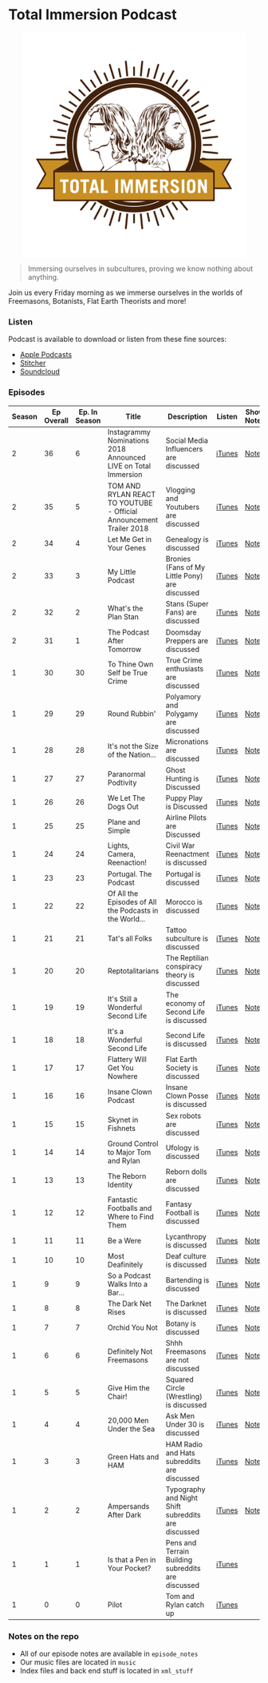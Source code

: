 Total Immersion Podcast
===


<p align="center">
    <img src="https://github.com/thetomcraig/total-immersion-podcast/blob/master/Images/cover_updated.jpg" width="450" align="middle">
</p>

> Immersing ourselves in subcultures, proving we know nothing about anything.  

Join us every Friday morning as we immerse ourselves in the worlds of Freemasons, Botanists, Flat Earth Theorists and more!  

### Listen
Podcast is available to download or listen from these fine sources:  
* [Apple Podcasts](https://iTunes.apple.com/us/podcast/total-immersion/id1268913004?mt=2)  
* [Stitcher](http://www.stitcher.com/s?fid=159543&refid=stpr)  
* [Soundcloud](https://soundcloud.com/totalimmersionpodcast)  

### Episodes
| Season | Ep Overall | Ep. In Season  | Title | Description | Listen | Show Notes |  
| ------ | ---------- | -------------- | ----- | ----------- | ------ | ---------- |
| 2 |  36 |6| Instagrammy Nominations 2018 Announced LIVE on Total Immersion| Social Media Influencers are discussed|[iTunes](https://itunes.apple.com/us/podcast/36-instagrammy-nominations-2018-announced-live-on-total/id1268913004?i=1000414440521&mt=2)| [Notes](https://github.com/thetomcraig/total-immersion-podcast/blob/master/episode_notes/36_brand_ambassadors.md) |
| 2 |  35 |5| TOM AND RYLAN REACT TO YOUTUBE - Official Announcement Trailer 2018 | Vlogging and Youtubers are discussed|[iTunes](https://itunes.apple.com/us/podcast/35-tom-rylan-react-to-youtube-official-announcement/id1268913004?i=1000414440520&mt=2)| [Notes](https://github.com/thetomcraig/total-immersion-podcast/blob/master/episode_notes/35_youtubers.md) |
| 2 |  34 |4| Let Me Get in Your Genes| Genealogy is discussed|[iTunes](https://itunes.apple.com/us/podcast/34-let-me-get-in-your-genes/id1268913004?i=1000414440630&mt=2)| [Notes](https://github.com/thetomcraig/total-immersion-podcast/blob/master/episode_notes/34_genealogists.md) |
| 2 |  33 |3| My Little Podcast |Bronies (Fans of My Little Pony) are discussed|[iTunes](https://itunes.apple.com/us/podcast/33-my-little-podcast/id1268913004?i=1000414440637&mt=2)| [Notes](https://github.com/thetomcraig/total-immersion-podcast/blob/master/episode_notes/33_bronies.md) |
| 2 |  32 |2| What's the Plan Stan | Stans (Super Fans) are discussed|[iTunes](https://itunes.apple.com/us/podcast/32-whats-the-plan-stan/id1268913004?i=1000414440525&mt=2)| [Notes](https://github.com/thetomcraig/total-immersion-podcast/blob/master/episode_notes/32_Stans.md) |
| 2 |  31 |1| The Podcast After Tomorrow | Doomsday Preppers are discussed|[iTunes](https://itunes.apple.com/us/podcast/31-the-podcast-after-tomorrow/id1268913004?i=1000414440531&mt=2) | [Notes](https://github.com/thetomcraig/total-immersion-podcast/blob/master/episode_notes/31_doomsday_preppers.md) |
| 1 |  30 |30 | To Thine Own Self be True Crime | True Crime enthusiasts are discussed |[iTunes]()| [Notes](https://github.com/thetomcraig/total-immersion-podcast/blob/master/episode_notes/30_true_crime.md) |
| 1 |  29 |29 | Round Rubbin' | Polyamory and Polygamy are discussed |[iTunes]()| [Notes](https://github.com/thetomcraig/total-immersion-podcast/blob/master/episode_notes/29_polyamory.md) |
| 1 |  28 |28 | It's not the Size of the Nation... | Micronations are discussed|[iTunes](https://itunes.apple.com/us/podcast/28-its-not-the-size-of-the-nation/id1268913004?i=1000405411098&mt=2)| [Notes](https://github.com/thetomcraig/total-immersion-podcast/blob/master/episode_notes/28_micro_nations.md) |
| 1 |  27 |27 | Paranormal Podtivity |Ghost Hunting is Discussed|[iTunes](https://itunes.apple.com/us/podcast/27-paranormal-podtivity/id1268913004?i=1000404183702&mt=2)| [Notes](https://github.com/thetomcraig/total-immersion-podcast/blob/master/episode_notes/27_ghost_hunting.md) |
| 1 |  26 |26 | We Let The Dogs Out | Puppy Play is Discussed |[iTunes](https://itunes.apple.com/us/podcast/26-we-let-the-dogs-out/id1268913004?i=1000403615165&mt=2) | [Notes](https://github.com/thetomcraig/total-immersion-podcast/blob/master/episode_notes/26_puppy_people.md)|
| 1 |  25 |25 | Plane and Simple | Airline Pilots are Discussed |[iTunes](https://itunes.apple.com/us/podcast/25-plane-and-simple/id1268913004?i=1000402336344&mt=2)| [Notes](https://github.com/thetomcraig/total-immersion-podcast/blob/master/episode_notes/25_pilots.md)|
| 1 |  24 |24 | Lights, Camera, Reenaction! | Civil War Reenactment is discussed |[iTunes](https://itunes.apple.com/us/podcast/24-lights-camera-reenaction/id1268913004?i=1000401653075&mt=2) | [Notes](https://github.com/thetomcraig/total-immersion-podcast/blob/master/episode_notes/24_reenacters.md)|
| 1 |  23 |23 | Portugal. The Podcast | Portugal is discussed |[iTunes](https://iTunes.apple.com/us/podcast/23-portugal-the-podcast/id1268913004?i=1000401113234&mt=2)| [Notes](https://github.com/thetomcraig/total-immersion-podcast/blob/master/episode_notes/23_portugal.md)|
| 1 |  22 |22 | Of All the Episodes of All the Podcasts in the World... | Morocco is discussed |[iTunes](https://iTunes.apple.com/us/podcast/22-of-all-the-episodes-of-all-the-podcasts-in-the-world/id1268913004?i=1000400606767&mt=2)|[Notes]( https://github.com/thetomcraig/total-immersion-podcast/blob/master/episode_notes/22_morocco.md) |
| 1 |  21 |21 | Tat's all Folks | Tattoo subculture is discussed |[iTunes](https://iTunes.apple.com/us/podcast/21-tats-all-folks/id1268913004?i=1000400034191&mt=2)|[Notes]( https://github.com/thetomcraig/total-immersion-podcast/blob/master/episode_notes/21_tattoos.md)	|
| 1 |  20 |20 | Reptotalitarians | The Reptilian conspiracy theory is discussed |[iTunes](https://iTunes.apple.com/us/podcast/20-reptotalitarians/id1268913004?i=1000399556587&mt=2)|[Notes]( https://github.com/thetomcraig/total-immersion-podcast/blob/master/episode_notes/20_retillians.md)	|
| 1 |  19 |19 | It's Still a Wonderful Second Life | The economy of Second  Life is discussed |[iTunes](https://iTunes.apple.com/us/podcast/19-its-still-a-wonderful-second-life/id1268913004?i=1000399019971&mt=2)|[Notes]( https://github.com/thetomcraig/total-immersion-podcast/blob/master/episode_notes/19_second_life_2.md)	|
| 1 |  18 |18 | It's a Wonderful Second Life | Second Life is discussed |[iTunes](https://iTunes.apple.com/us/podcast/18-its-a-wonderful-second-life/id1268913004?i=1000398528369&mt=2)|[Notes]( https://github.com/thetomcraig/total-immersion-podcast/blob/master/episode_notes/18_second_life.md)	|
| 1 |  17 |17 | Flattery Will Get You Nowhere | Flat Earth Society is discussed |[iTunes](https://iTunes.apple.com/us/podcast/17-flattery-will-get-you-nowhere/id1268913004?i=1000397859836&mt=2)|[Notes]( https://github.com/thetomcraig/total-immersion-podcast/blob/master/episode_notes/17_flat_earth.md)	|
| 1 |  16 |16 | Insane Clown Podcast | Insane Clown Posse is discussed |[iTunes](https://iTunes.apple.com/us/podcast/16-insane-clown-podcast/id1268913004?i=1000397195572&mt=2)|[Notes]( https://github.com/thetomcraig/total-immersion-podcast/blob/master/episode_notes/16_icp.md)	|
| 1 |  15 |15 | Skynet in Fishnets | Sex robots are discussed |[iTunes](https://iTunes.apple.com/us/podcast/15-skynet-in-fishnets/id1268913004?i=1000396486182&mt=2)|[Notes]( https://github.com/thetomcraig/total-immersion-podcast/blob/master/episode_notes/15_sex_dolls.md)	|
| 1 |  14 |14 | Ground Control to Major Tom and Rylan | Ufology is discussed |[iTunes](https://iTunes.apple.com/us/podcast/14-ground-control-to-major-tom-and-rylan/id1268913004?i=1000395395526&mt=2)|[Notes]( https://github.com/thetomcraig/total-immersion-podcast/blob/master/episode_notes/14_ufology.md)	|
| 1 |  13 |13 | The Reborn Identity | Reborn dolls are discussed |[iTunes](https://iTunes.apple.com/us/podcast/13-the-reborn-identity/id1268913004?i=1000395119738&mt=2)|[Notes]( https://github.com/thetomcraig/total-immersion-podcast/blob/master/episode_notes/13_reborn_dolls.md)	|
| 1 |  12 |12 | Fantastic Footballs and Where to Find Them | Fantasy Football is discussed |[iTunes](https://iTunes.apple.com/us/podcast/12-fantastic-footballs-and-where-to-find-them/id1268913004?i=1000394825048&mt=2)|[Notes]( https://github.com/thetomcraig/total-immersion-podcast/blob/master/episode_notes/12_fantasy_football.md)	|
| 1 |  11 |11 | Be a Were | Lycanthropy is discussed |[iTunes](https://iTunes.apple.com/us/podcast/11-be-a-were/id1268913004?i=1000394553306&mt=2)|[Notes]( https://github.com/thetomcraig/total-immersion-podcast/blob/master/episode_notes/) |
| 1 |  10 |10 | Most Deafinitely | Deaf culture is discussed | [iTunes](https://iTunes.apple.com/us/podcast/10-most-deafinitely/id1268913004?i=1000394266249&mt=2) | [Notes](https://github.com/thetomcraig/total-immersion-podcast/blob/master/episode_notes/10_deaf.md) |
| 1 |   9 |9 | So a Podcast Walks Into a Bar... | Bartending is discussed |[iTunes](https://iTunes.apple.com/us/podcast/9-so-a-podcast-walks-into-a-bar/id1268913004?i=1000393983499&mt=2)|[Notes]( https://github.com/thetomcraig/total-immersion-podcast/blob/master/episode_notes/9_bartending.md)|
| 1 |   8 |8 | The Dark Net Rises | The Darknet is discussed |[iTunes](https://iTunes.apple.com/us/podcast/8-the-dark-net-rises/id1268913004?i=1000393666825&mt=2)|[Notes]( https://github.com/thetomcraig/total-immersion-podcast/blob/master/episode_notes/8_dark_web.md	)|
| 1 |   7 |7 | Orchid You Not | Botany is discussed |[iTunes](https://iTunes.apple.com/us/podcast/7-orchid-you-not/id1268913004?i=1000393329164&mt=2)|[Notes](https://github.com/thetomcraig/total-immersion-podcast/blob/master/episode_notes/7_botany.md)|
| 1 |   6 |6 | Definitely Not Freemasons | Shhh Freemasons are not discussed |[iTunes](https://iTunes.apple.com/us/podcast/6-definitely-not-freemasons/id1268913004?i=1000393048445&mt=2)|[Notes]( https://github.com/thetomcraig/total-immersion-podcast/blob/master/episode_notes/6_freemasonry.md	)|
| 1 |   5 |5 | Give Him the Chair! | Squared Circle (Wrestling) is discussed |[iTunes](https://iTunes.apple.com/us/podcast/5-give-him-the-chair/id1268913004?i=1000392760992&mt=2)|[Notes]( https://github.com/thetomcraig/total-immersion-podcast/blob/master/episode_notes/5_wrestling.md	)|
| 1 |   4 |4 | 20,000 Men Under the Sea | Ask Men Under 30 is discussed |[iTunes](https://iTunes.apple.com/us/podcast/4-20-000-men-under-the-sea/id1268913004?i=1000392450118&mt=2)|[Notes]( https://github.com/thetomcraig/total-immersion-podcast/blob/master/episode_notes/4_ask_men.md	)|
| 1 |   3 |3 | Green Hats and HAM | HAM Radio and Hats subreddits are discussed |[iTunes](https://iTunes.apple.com/us/podcast/3-green-hats-and-ham/id1268913004?i=1000392024425&mt=2)|[Notes]( https://github.com/thetomcraig/total-immersion-podcast/blob/master/episode_notes/3_radio.md	)|
| 1 |   2 |2 | Ampersands After Dark | Typography and Night Shift subreddits are discussed |[iTunes](https://iTunes.apple.com/us/podcast/2-ampersands-after-dark/id1268913004?i=1000391392310&mt=2)| [Notes](https://github.com/thetomcraig/total-immersion-podcast/blob/master/episode_notes/2_typography_and_night_shift.md) | |
| 1 |   1 |1 | Is that a Pen in Your Pocket? | Pens and Terrain Building subreddits are discussed |[iTunes](https://iTunes.apple.com/us/podcast/1-is-that-a-pen-in-your-pocket/id1268913004?i=1000390778699&mt=2)||
| 1 |   0 |0 | Pilot  | Tom and Rylan catch up| [iTunes](https://iTunes.apple.com/us/podcast/pilot/id1268913004?i=1000390778698&mt=2)||
### Notes on the repo
* All of our episode notes are available in `episode_notes`
* Our music files are located in `music`
* Index files and back end stuff is located in `xml_stuff`
